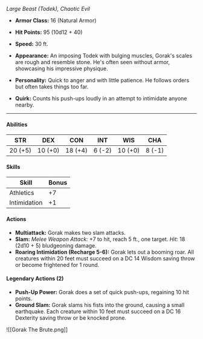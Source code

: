 _Large Beast (Todek), Chaotic Evil_

- **Armor Class:** 16 (Natural Armor)
- **Hit Points:** 95 (10d12 + 40)
- **Speed:** 30 ft.

- **Appearance:** An imposing Todek with bulging muscles, Gorak's scales are rough and resemble stone. He's often seen without armor, showcasing his impressive physique.
- **Personality:** Quick to anger and with little patience. He follows orders but often takes things too far.
- **Quirk:** Counts his push-ups loudly in an attempt to intimidate anyone nearby.
---

#### **Abilities**

|   STR   |   DEX   |   CON   |  INT   |   WIS   |   CHA   |
|:-------:|:-------:|:-------:|:------:|:-------:|:-------:|
| 20 (+5) | 10 (+0) | 18 (+4) | 6 (-2) | 10 (+0) | 8 (-1) |

#### **Skills**

| Skill        | Bonus |
| ------------ | ----- |
| Athletics    | +7    |
| Intimidation | +1    |

#### **Actions**

- **Multiattack:** Gorak makes two slam attacks.
- **Slam:** _Melee Weapon Attack:_ +7 to hit, reach 5 ft., one target. _Hit:_ 18 (2d10 + 5) bludgeoning damage.
- **Roaring Intimidation (Recharge 5-6):** Gorak lets out a booming roar. All creatures within 20 feet must succeed on a DC 14 Wisdom saving throw or become frightened for 1 round.

#### **Legendary Actions (2)**

- **Push-Up Power:** Gorak does a set of quick push-ups, regaining 10 hit points.
- **Ground Slam:** Gorak slams his fists into the ground, causing a small earthquake. Each creature within 10 feet must succeed on a DC 16 Dexterity saving throw or be knocked prone.

![[Gorak The Brute.png]]
